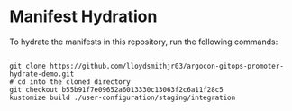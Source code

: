 
# Manifest Hydration

To hydrate the manifests in this repository, run the following commands:

```shell

git clone https://github.com/lloydsmithjr03/argocon-gitops-promoter-hydrate-demo.git
# cd into the cloned directory
git checkout b55b91f7e09652a6013330c13063f2c6a11f28c5
kustomize build ./user-configuration/staging/integration
```